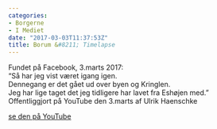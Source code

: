 ```yaml
---
categories:
- Borgerne
- I Mediet
date: "2017-03-03T11:37:53Z"
title: Borum &#8211; Timelapse
---
```




Fundet på Facebook, 3.marts 2017:  
“Så har jeg vist været igang igen.  
Dennegang er det gået ud over byen og Kringlen.  
Jeg har lige taget det jeg tidligere har lavet fra Eshøjen med.”  
Offentliggjort på YouTube den 3.marts af Ulrik Haenschke

[se den på YouTube](https://youtu.be/QQXI1UNz9aA)